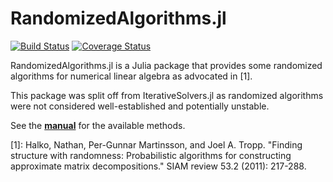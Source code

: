 # RandomizedAlgorithms.jl

[![Build Status](https://travis-ci.org/haampie/RandomizedAlgorithms.jl.svg?branch=master)](https://travis-ci.org/haampie/RandomizedAlgorithms.jl)
[![Coverage Status](https://coveralls.io/repos/github/haampie/RandomizedAlgorithms.jl/badge.svg?branch=master)](https://coveralls.io/github/haampie/RandomizedAlgorithms.jl?branch=master)

RandomizedAlgorithms.jl is a Julia package that provides some randomized algorithms for numerical linear algebra as advocated in [1].

This package was split off from IterativeSolvers.jl as randomized algorithms were not considered well-established and potentially unstable.

See the [**manual**](https://haampie.github.io/RandomizedAlgorithms.jl/latest/) for the available methods.

[1]: Halko, Nathan, Per-Gunnar Martinsson, and Joel A. Tropp. "Finding structure with randomness: Probabilistic algorithms for constructing approximate matrix decompositions." SIAM review 53.2 (2011): 217-288.